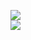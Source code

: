 [![](https://img.shields.io/badge/Made%20With-Github%20Spray-lightgrey.svg?style=for-the-badge&logo=github)](https://github.com/Annihil/github-spray#5754)  
[![](https://i.imgur.com/2DrTn0Z.gif)](https://github.com/Annihil/github-spray)